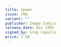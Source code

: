 ```yaml
---
title: Spawn
issue: 39A
variant: ""
publisher: Image Comics
release_date: Dec 1995
signed_by: Greg Capullo
price: 7.50
---
```

